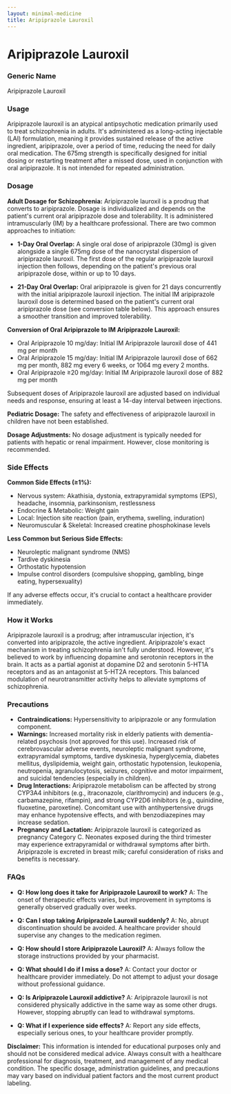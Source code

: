 ```yaml
---
layout: minimal-medicine
title: Aripiprazole Lauroxil
---
```


# Aripiprazole Lauroxil
### Generic Name
Aripiprazole Lauroxil

### Usage
Aripiprazole lauroxil is an atypical antipsychotic medication primarily used to treat schizophrenia in adults.  It's administered as a long-acting injectable (LAI) formulation, meaning it provides sustained release of the active ingredient, aripiprazole, over a period of time, reducing the need for daily oral medication.  The 675mg strength is specifically designed for initial dosing or restarting treatment after a missed dose, used in conjunction with oral aripiprazole. It is not intended for repeated administration.

### Dosage

**Adult Dosage for Schizophrenia:** Aripiprazole lauroxil is a prodrug that converts to aripiprazole.  Dosage is individualized and depends on the patient's current oral aripiprazole dose and tolerability.  It is administered intramuscularly (IM) by a healthcare professional.  There are two common approaches to initiation:

* **1-Day Oral Overlap:** A single oral dose of aripiprazole (30mg) is given alongside a single 675mg dose of the nanocrystal dispersion of aripiprazole lauroxil. The first dose of the regular aripiprazole lauroxil injection then follows, depending on the patient's previous oral aripiprazole dose, within or up to 10 days.


* **21-Day Oral Overlap:** Oral aripiprazole is given for 21 days concurrently with the initial aripiprazole lauroxil injection.  The initial IM aripiprazole lauroxil dose is determined based on the patient's current oral aripiprazole dose (see conversion table below).  This approach ensures a smoother transition and improved tolerability.

**Conversion of Oral Aripiprazole to IM Aripiprazole Lauroxil:**

* Oral Aripiprazole 10 mg/day: Initial IM Aripiprazole lauroxil dose of 441 mg per month
* Oral Aripiprazole 15 mg/day: Initial IM Aripiprazole lauroxil dose of 662 mg per month, 882 mg every 6 weeks, or 1064 mg every 2 months.
* Oral Aripiprazole ≥20 mg/day: Initial IM Aripiprazole lauroxil dose of 882 mg per month


Subsequent doses of Aripiprazole lauroxil are adjusted based on individual needs and response, ensuring at least a 14-day interval between injections.

**Pediatric Dosage:**  The safety and effectiveness of aripiprazole lauroxil in children have not been established.

**Dosage Adjustments:** No dosage adjustment is typically needed for patients with hepatic or renal impairment. However, close monitoring is recommended.

### Side Effects

**Common Side Effects (≥1%):**

* Nervous system: Akathisia, dystonia, extrapyramidal symptoms (EPS), headache, insomnia, parkinsonism, restlessness
* Endocrine & Metabolic: Weight gain
* Local: Injection site reaction (pain, erythema, swelling, induration)
* Neuromuscular & Skeletal: Increased creatine phosphokinase levels


**Less Common but Serious Side Effects:**

* Neuroleptic malignant syndrome (NMS)
* Tardive dyskinesia
* Orthostatic hypotension
*  Impulse control disorders (compulsive shopping, gambling, binge eating, hypersexuality)


If any adverse effects occur, it's crucial to contact a healthcare provider immediately.

### How it Works

Aripiprazole lauroxil is a prodrug;  after intramuscular injection, it's converted into aripiprazole, the active ingredient. Aripiprazole's exact mechanism in treating schizophrenia isn't fully understood. However, it's believed to work by influencing dopamine and serotonin receptors in the brain.  It acts as a partial agonist at dopamine D2 and serotonin 5-HT1A receptors and as an antagonist at 5-HT2A receptors. This balanced modulation of neurotransmitter activity helps to alleviate symptoms of schizophrenia.


### Precautions

* **Contraindications:** Hypersensitivity to aripiprazole or any formulation component.
* **Warnings:** Increased mortality risk in elderly patients with dementia-related psychosis (not approved for this use). Increased risk of cerebrovascular adverse events, neuroleptic malignant syndrome, extrapyramidal symptoms, tardive dyskinesia, hyperglycemia, diabetes mellitus, dyslipidemia, weight gain, orthostatic hypotension, leukopenia, neutropenia, agranulocytosis, seizures, cognitive and motor impairment, and suicidal tendencies (especially in children).
* **Drug Interactions:**  Aripiprazole metabolism can be affected by strong CYP3A4 inhibitors (e.g., itraconazole, clarithromycin) and inducers (e.g., carbamazepine, rifampin), and strong CYP2D6 inhibitors (e.g., quinidine, fluoxetine, paroxetine).  Concomitant use with antihypertensive drugs may enhance hypotensive effects, and with benzodiazepines may increase sedation.
* **Pregnancy and Lactation:** Aripiprazole lauroxil is categorized as pregnancy Category C. Neonates exposed during the third trimester may experience extrapyramidal or withdrawal symptoms after birth.  Aripiprazole is excreted in breast milk; careful consideration of risks and benefits is necessary.


### FAQs

* **Q: How long does it take for Aripiprazole Lauroxil to work?** A: The onset of therapeutic effects varies, but improvement in symptoms is generally observed gradually over weeks.

* **Q: Can I stop taking Aripiprazole Lauroxil suddenly?** A: No, abrupt discontinuation should be avoided.  A healthcare provider should supervise any changes to the medication regimen.

* **Q: How should I store Aripiprazole Lauroxil?** A:  Always follow the storage instructions provided by your pharmacist.

* **Q: What should I do if I miss a dose?** A: Contact your doctor or healthcare provider immediately.  Do not attempt to adjust your dosage without professional guidance.


* **Q: Is Aripiprazole Lauroxil addictive?** A:  Aripiprazole lauroxil is not considered physically addictive in the same way as some other drugs. However, stopping abruptly can lead to withdrawal symptoms.

* **Q: What if I experience side effects?** A: Report any side effects, especially serious ones, to your healthcare provider promptly.


**Disclaimer:** This information is intended for educational purposes only and should not be considered medical advice.  Always consult with a healthcare professional for diagnosis, treatment, and management of any medical condition.  The specific dosage, administration guidelines, and precautions may vary based on individual patient factors and the most current product labeling.

